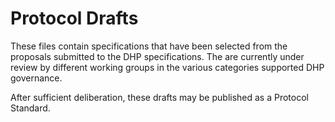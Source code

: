 # Protocol Drafts

These files contain specifications that have been selected from the proposals submitted to the DHP specifications. The are currently under review by different working groups in the various categories supported DHP governance.

After sufficient deliberation, these drafts may be published as a Protocol Standard.